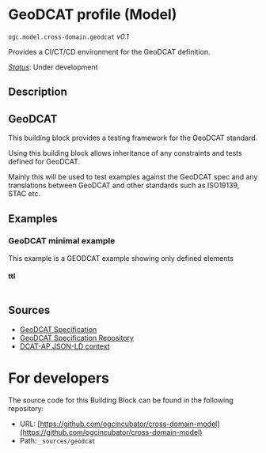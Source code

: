 
# GeoDCAT profile (Model)

`ogc.model.cross-domain.geodcat` *v0.1*

Provides a CI/CT/CD environment for the GeoDCAT definition.

[*Status*](http://www.opengis.net/def/status): Under development

## Description

## GeoDCAT 

This building block provides a testing framework for the GeoDCAT standard.

Using this building block allows inheritance of any constraints and tests defined for GeoDCAT.

Mainly this will be used to test examples against the GeoDCAT spec and any translations between GeoDCAT and other standards such as ISO19139, STAC etc.


## Examples

### GeoDCAT minimal example
This example is a GEODCAT example showing only defined elements
#### ttl
```ttl

```

## Sources

* [GeoDCAT Specification](http://www.opengis.net/def/metamodel/profiles/geodcat)
* [GeoDCAT Specification Repository](https://github.com/opengeospatial/GeoDCAT-SWG)
* [DCAT-AP JSON-LD context](https://semiceu.github.io/DCAT-AP/releases/3.0.0/context/dcat-ap.jsonld)

# For developers

The source code for this Building Block can be found in the following repository:

* URL: [https://github.com/ogcincubator/cross-domain-model](https://github.com/ogcincubator/cross-domain-model)
* Path: `_sources/geodcat`

